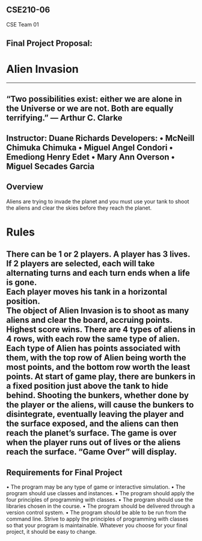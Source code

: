 ## CSE210-06 
CSE Team 01

## Final Project Proposal:
# Alien Invasion
---
“Two possibilities exist: either we are alone in the Universe or we are not. Both are equally terrifying.”
― Arthur C. Clarke
---
Instructor: Duane Richards
Developers:
•	McNeill Chimuka Chimuka
•	Miguel Angel Condori
•	Emediong Henry Edet
•	Mary Ann Overson
•	Miguel Secades Garcia
---

## Overview
Aliens are trying to invade the planet and you must use your tank to shoot the aliens and clear the skies before they reach the planet.  
# Rules
There can be 1 or 2 players.
A player has 3 lives.
If 2 players are selected, each will take alternating turns and each turn ends when a life is gone.  
Each player moves his tank in a horizontal position.  
The object of Alien Invasion is to shoot as many aliens and clear the board, accruing points.  Highest score wins. 
There are 4 types of aliens in 4 rows, with each row the same type of alien.  Each type of Alien has points associated with them, with the top row of Alien being worth the most points, and the bottom row worth the least points.
At start of game play, there are bunkers in a fixed position just above the tank to hide behind.  Shooting the bunkers, whether done by the player or the aliens, will cause the bunkers to disintegrate, eventually leaving the player and the surface exposed, and the aliens can then reach the planet’s surface.
The game is over when the player runs out of lives or the aliens reach the surface.  “Game Over” will display.
---
## Requirements for Final Project
•	The program may be any type of game or interactive simulation.
•	The program should use classes and instances.
•	The program should apply the four principles of programming with classes.
•	The program should use the libraries chosen in the course.
•	The program should be delivered through a version control system.
•	The program should be able to be run from the command line.
Strive to apply the principles of programming with classes so that your program is maintainable. Whatever you choose for your final project, it should be easy to change.
